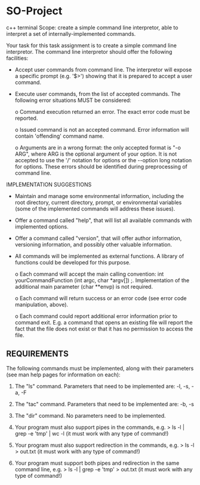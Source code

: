 # SO-Project
c++ terminal
Scope: create a simple command line interpretor, able to interpret a set of internally-implemented commands.

Your task for this task assignment is to create a simple command line interpretor. The command line interpretor should offer the following facilities:

  * Accept user commands from command line. The interpretor will expose a specific prompt (e.g. '$>') showing that it is prepared to accept a user command.
  * Execute user commands, from the list of accepted commands. The following error situations MUST be considered:
  
      o Command execution returned an error. The exact error code must be reported.
  
      o Issued command is not an accepted command. Error information will contain 'offending' command name.
  
      o Arguments are in a wrong format: the only accepted format is "-o ARG", where ARG is the optional argument of your option. It is not accepted to use the '/' notation for options or the --option long notation for options. These errors should be identified during preprocessing of command line.

IMPLEMENTATION SUGGESTIONS

  * Maintain and manage some environmental information, including the root directory, current directory, prompt, or environmental variables (some of the implemented commands will address these issues).
  * Offer a command called "help", that will list all available commands with implemented options.
  * Offer a command called "version", that will offer author information, versioning information, and possibly other valuable information.
  * All commands will be implemented as external functions. A library of functions could be developed for this purpose.
          
      o Each command will accept the main calling convention: int yourCommandFunction (int argc, char *argv[]) ;. Implementation of the additional main parameter (char **envp) is not required.
      
      o Each command will return success or an error code (see error code manipulation, above).
      
      o Each command could report additional error information prior to command exit. E.g. a command that opens an existing file will report the fact that the file does not exist or that it has no permission to access the file.

REQUIREMENTS
------------
The following commands must be implemented, along with their parameters (see man help pages for information on each):

1. The "ls" command. Parameters that need to be implemented are: -l, -s, -a, -F

2. The "tac" command. Parameters that need to be implemented are: -b, -s

3. The "dir" command. No parameters need to be implemented.

4. Your program must also support pipes in the commands, e.g. > ls -l | grep -e 'tmp' | wc -l (it must work with any type of command!)

5. Your program must also support redirection in the commands, e.g. > ls -l > out.txt (it must work with any type of command!)

6. Your program must support both pipes and redirection in the same command line, e.g. > ls -l | grep -e 'tmp' > out.txt (it must work with any type of command!)
